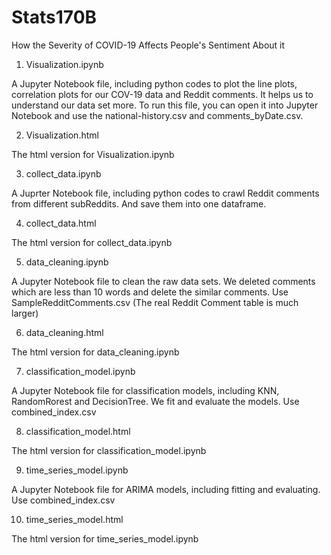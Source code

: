 # Stats170B
How the Severity of COVID-19 Affects People's Sentiment About it

1. Visualization.ipynb

A Jupyter Notebook file, including python codes to plot the line plots, correlation plots for our COV-19 data and Reddit comments. It helps us to understand our data set more. To run this file, you can open it into Jupyter Notebook and use the national-history.csv and comments_byDate.csv.

2. Visualization.html

The html version for Visualization.ipynb

3. collect_data.ipynb

A Juprter Notebook file, including python codes to crawl Reddit comments from different subReddits. And save them into one dataframe.

4. collect_data.html

The html version for collect_data.ipynb

5. data_cleaning.ipynb

A Jupyter Notebook file to clean the raw data sets. We deleted comments which are less than 10 words and delete the similar comments. Use SampleRedditComments.csv (The real Reddit Comment table is much larger)

6. data_cleaning.html

The html version for data_cleaning.ipynb

7. classification_model.ipynb

A Jupyter Notebook file for classification models, including KNN, RandomRorest and DecisionTree. We fit and evaluate the models. Use combined_index.csv

8. classification_model.html

The html version for classification_model.ipynb

9. time_series_model.ipynb

A Jupyter Notebook file for ARIMA models, including fitting and evaluating. Use combined_index.csv

10. time_series_model.html

The html version for time_series_model.ipynb
